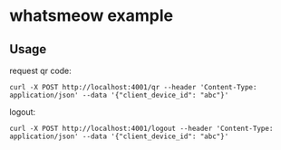 # whatsmeow example

## Usage

request qr code:
```
curl -X POST http://localhost:4001/qr --header 'Content-Type: application/json' --data '{"client_device_id": "abc"}'
```

logout:
```
curl -X POST http://localhost:4001/logout --header 'Content-Type: application/json' --data '{"client_device_id": "abc"}'
```

